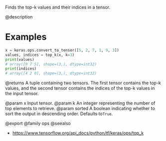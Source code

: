 Finds the top-k values and their indices in a tensor.

@description

# Examples
```python
x = keras.ops.convert_to_tensor([5, 2, 7, 1, 9, 3])
values, indices = top_k(x, k=3)
print(values)
# array([9 7 5], shape=(3,), dtype=int32)
print(indices)
# array([4 2 0], shape=(3,), dtype=int32)
```

@returns
A tuple containing two tensors. The first tensor contains the
top-k values, and the second tensor contains the indices of the
top-k values in the input tensor.

@param x Input tensor.
@param k An integer representing the number of top elements to retrieve.
@param sorted A boolean indicating whether to sort the output in
descending order. Defaults to`True`.

@export
@family ops
@seealso
+ <https://www.tensorflow.org/api_docs/python/tf/keras/ops/top_k>
